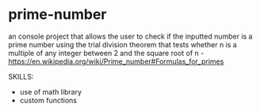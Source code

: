 # prime-number
an console project that allows the user to check if the inputted number is a prime number using the trial division theorem that tests whether n is a multiple of any integer between 2 and the square root of n - https://en.wikipedia.org/wiki/Prime_number#Formulas_for_primes

SKILLS:
 - use of math library
 - custom functions
